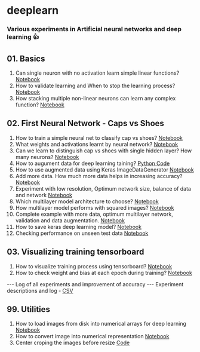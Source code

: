 # deeplearn
### Various experiments in Artificial neural networks and deep learning :+1:

## 01. **Basics**
1. Can single neuron with no activation learn simple linear functions? [Notebook](./1_neuron_guessing_linear_functions.ipynb)
2. How to validate learning and When to stop the learning process? [Notebook](./1_neuron_network_validation_and_early_stopping.ipynb)
3. How stacking multiple non-linear neurons can learn any complex function? [Notebook](./1_neuron_vs_layer_of_many_for_guessing_complex_functions.ipynb)

## 02. **First Neural Network - Caps vs Shoes**
1. How to train a simple neural net to classify cap vs shoes?
 [Notebook](./2_Deep_learning_to_classify_caps_vs_shoes.ipynb)
2. What weights and activations learnt by neural network? [Notebook](./2_Weights_learned_in_deep_learning_network.ipynb)
3. Can we learn to distinguish cap vs shoes with single hidden layer? How many neurons? [Notebook](./2_Single_hidden_layer_caps_vs_shoes.ipynb)
4. How to augument data for deep learning taining? [Python Code](./generate_augmented_data.py)
5. How to use augmented data using Keras ImageDataGenerator [Notebook](./2_Training_with_data_augmentation.ipynb)
6. Add more data. How much more data helps in increasing accuracy? [Notebook](./2_Learning_with_more_data.ipynb)
7. Experiment with low resolution, Optimum network size, balance of data and network [Notebook](./2_Find_optimum_network_size_for_data.ipynb)
8. Which multilayer model architecture to choose? [Notebook](./2_multilayer_models_with_smaller_resolutions.ipynb)
9. How multilayer model performs with squared images? [Notebook](./2_multilayer_model_performance_with_squared_images.ipynb)
10. Complete example with more data, optimum multilayer network, validation and data augmentation. [Notebook](./2_complete_example_with_data_augmentation.ipynb)
11. How to save keras deep learning model? [Notebook](./2_11_Saving_the_model.ipynb)
12. Checking performance on unseen test data [Notebook](./2_12_Out_of_set_testing.ipynb)

## 03. **Visualizing training tensorboard**
1. How to visualize training process using tensorboard? [Notebook](./3_1_start_with_tensorboard.ipynb)
2. How to check weight and bias at each epoch during training? [Notebook](./3_2_Weight_distribution_at_every_epoch.ipynb)

--- Log of all experiments and improvement of accuracy ---
Experiment descriptions and log - [CSV](./logs/cap_vs_shoes_1.csv)

## 99. **Utilities**
1. How to load images from disk into numerical arrays for deep learning [Notebook](./Load_Image_files_into_numerical_array_like_Data_Generator.ipynb)
2. How to convert image into numerical representation [Notebook](./Convert_Image_to_numpy_array_for_deep_learning.ipynb)
3. Center croping the images before resize [Code](./util/center_crop.py)

